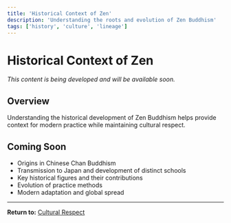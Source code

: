 ```yaml
---
title: 'Historical Context of Zen'
description: 'Understanding the roots and evolution of Zen Buddhism'
tags: ['history', 'culture', 'lineage']
---
```


# Historical Context of Zen

_This content is being developed and will be available soon._

## Overview

Understanding the historical development of Zen Buddhism helps provide context for modern practice while maintaining cultural respect.

## Coming Soon

-   Origins in Chinese Chan Buddhism
-   Transmission to Japan and development of distinct schools
-   Key historical figures and their contributions
-   Evolution of practice methods
-   Modern adaptation and global spread

---

**Return to:** [Cultural Respect](cultural-respect.md)
